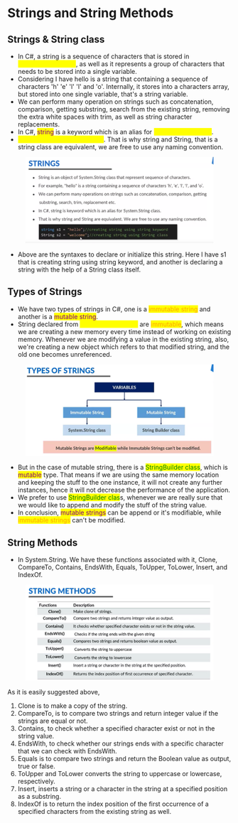 # Strings and String Methods

## Strings & String class

* In C#, a string is a sequence of characters that is stored in <mark style="color:yellow;">System.String class</mark>, as well as it represents a group of characters that needs to be stored into a single variable.&#x20;
* Considering I have hello is a string that containing a sequence of characters 'h' 'e' 'l' 'l' and 'o'. Internally, it stores into a characters array, but stored into one single variable, that's a string variable.&#x20;
* We can perform many operation on strings such as concatenation, comparison, getting substring, search from the existing string, removing the extra white spaces with trim, as well as string character replacements.&#x20;
* In C#, <mark style="color:purple;">string</mark> is a keyword which is an alias for <mark style="color:yellow;">System.String class</mark>.&#x20;
* <mark style="color:yellow;">System.String is a base class</mark>. That is why string and String, that is a string class are equivalent, we are free to use any naming convention.

<figure><img src="../.gitbook/assets/image (9).png" alt=""><figcaption></figcaption></figure>

* &#x20;Above are the syntaxes to declare or initialize this string. Here I have s1 that is creating string using string keyword, and another is declaring a string with the help of a String class itself.

## Types of Strings

* We have two types of strings in C#, one is a <mark style="color:orange;">immutable string</mark> and another is a <mark style="color:purple;">mutable string</mark>.&#x20;
* String declared from <mark style="color:yellow;">System.String class</mark> are <mark style="color:orange;">immutable</mark>, which means we are creating a new memory every time instead of working on existing memory. Whenever we are modifying a value in the existing string, also, we're creating a new object which refers to that modified string, and the old one becomes unreferenced.&#x20;

<figure><img src="../.gitbook/assets/image (10).png" alt=""><figcaption></figcaption></figure>

* But in the case of mutable string, there is a <mark style="color:green;">StringBuilder class</mark>, which is <mark style="color:purple;">mutable</mark> type. That means if we are using the same memory location and keeping the stuff to the one instance, it will not create any further instances, hence it will not decrease the performance of the application.&#x20;
* We prefer to use <mark style="color:green;">StringBuilder clas</mark>s, whenever we are really sure that we would like to append and modify the stuff of the string value.&#x20;
* In conclusion, <mark style="color:purple;">mutable strings</mark> can be append or it's modifiable, while <mark style="color:orange;">immutable strings</mark> can't be modified.&#x20;

## String Methods

* In System.String. We have these functions associated with it, Clone, CompareTo, Contains, EndsWith, Equals, ToUpper, ToLower, Insert, and IndexOf.&#x20;

<figure><img src="../.gitbook/assets/image (12).png" alt=""><figcaption></figcaption></figure>

As it is easily suggested above,&#x20;

1. Clone is to make a copy of the string.
2. CompareTo, is to compare two strings and return integer value if the strings are equal or not.
3. Contains, to check whether a specified character exist or not in the string value.
4. EndsWith, to check whether our strings ends with a specific character that we can check with EndsWith.
5. Equals is to compare two strings and return the Boolean value as output, true or false.&#x20;
6. ToUpper and ToLower converts the string to uppercase or lowercase, respectively.&#x20;
7. Insert, inserts a string or a character in the string at a specified position as a substring.
8. IndexOf is to return the index position of the first occurrence of a specified characters from the existing string as well.
